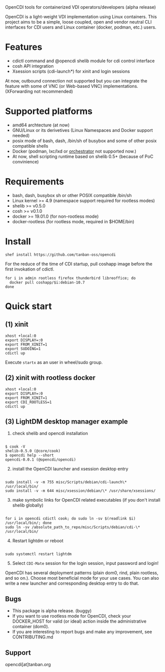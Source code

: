 OpenCDI tools for containerized VDI operators/developers (alpha release)

OpenCDI is a light-weight VDI implementation using Linux containers.
This project aims to be a simple, loose coupled, open and vendor neutral CLI interfaces for CDI users and Linux container (docker, podman, etc.) users.

# Features

* cdictl command and @opencdi shelib module for cdi control interface
* cosh API integration
* Xsession scripts (cdi-launch\*) for xinit and login sessions

At now, outbound connection not supported but you can integrate the feature with some of VNC (or Web-based VNC) implementations. 
(XForwarding not recommended)

# Supported platforms

* amd64 archtecture (at now)
* GNU/Linux or its derivetives (Linux Namespaces and Docker support needed)
* posix mode of bash, dash, /bin/sh of busybox and some of other posix compatible shells
* Docker (podman, lxc/lxd or [orchestrator](https://github.com/tanban-oss/opencdi/WHY_NOT_ORCHESTRATOR_NOW.md) not supported now.)
* At now, shell scripting runtime based on shelib 0.5+ (because of PoC convinience)

# Requirements

* bash, dash, busybox sh or other POSIX compatible /bin/sh
* Linux kernel >= 4.9 (namespace support required for rootless modes)
* shelib >= v0.5.0
* cosh >= v0.1.0
* docker >= 19.01.0 (for non-rootless mode)
* docker-rootless (for rootless mode, required in $HOME/bin)

# Install

```
shef install https://github.com/tanban-oss/opencdi
```

For the reduce of the time of CDI startup, pull coshapp image before the first invokation of cdictl.

```
for i in admin rootless firefox thunderbird libreoffice; do
  docker pull coshapp/$i:debian-10.7
done
```

# Quick start

## (1) xinit

``` ~/.xinitrc
xhost +local:0
export DISPLAY=:0
export FROM_XINIT=1
export SUDOING=1
cdictl up 
```

Execute `startx` as an user in wheel/sudo group.

## (2) xinit with rootless docker

``` ~/.xinitrc
xhost +local:0
export DISPLAY=:0
export FROM_XINIT=1
export CDI_ROOTLESS=1
cdictl up 
```

## (3) LightDM desktop manager example

1. check shelib and opencdi installation

```

$ cook -V
shelib-0.5.0 (@core/cook)
$ opencdi help --short
opencdi-0.0.1 (@opencdi/opencdi)

```

2. install the OpenCDI launcher and xsession desktop entry

```

sudo install -v -m 755 misc/Scripts/debian/cdi-launch\* /usr/local/bin/
sudo install -v -m 644 misc/xsession/debian/\* /usr/share/xsessions/

```

3. make symbolic links for OpenCDI related executables (if you don't install shelib globally)

```

for i in opencdi cdictl cook; do sudo ln -sv $(readlink $i) /usr/local/bin/; done
sudo ln -sv /absolute_path_to_repo/misc/Scripts/debian/cdi-\* /usr/local/bin/

```

4. Restart lightdm or reboot

```

sudo systemctl restart lightdm

```

5. Select `CDI-Mate` session for the login session, input password and login!

OpenCDI has several deployment patterns (plain dom0, rind, plain rootless, and so on.). 
Choose most beneficial mode for your use cases.
You can also write a new launcher and corresponding desktop entry to do that.


## Bugs

* This package is alpha release. (buggy)
* If you want to use rootless mode for OpenCDI, check your DOCKER_HOST for valid (or ideal) action inside the administrative container (dom0). 
* If you are interesting to report bugs and make any improvement, see CONTRIBUTING.md

## Support

opencdi[at]tanban.org
